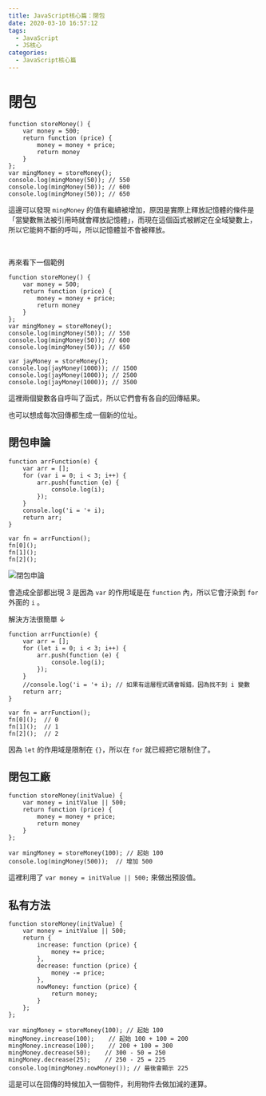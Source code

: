 ```yaml
---
title: JavaScript核心篇：閉包
date: 2020-03-10 16:57:12
tags:
  - JavaScript
  - JS核心
categories: 
  - JavaScript核心篇
---
```



# 閉包

```
function storeMoney() {
    var money = 500;
    return function (price) {
        money = money + price;
        return money
    }
};
var mingMoney = storeMoney();
console.log(mingMoney(50)); // 550
console.log(mingMoney(50)); // 600
console.log(mingMoney(50)); // 650
```

這邊可以發現 `mingMoney` 的值有繼續被增加，原因是實際上釋放記憶體的條件是「當變數無法被引用時就會釋放記憶體」，而現在這個函式被綁定在全域變數上，所以它能夠不斷的呼叫，所以記憶體並不會被釋放。

<br>

再來看下一個範例

```
function storeMoney() {
    var money = 500;
    return function (price) {
        money = money + price;
        return money
    }
};
var mingMoney = storeMoney();
console.log(mingMoney(50)); // 550
console.log(mingMoney(50)); // 600
console.log(mingMoney(50)); // 650

var jayMoney = storeMoney();
console.log(jayMoney(1000)); // 1500
console.log(jayMoney(1000)); // 2500
console.log(jayMoney(1000)); // 3500
```

這裡兩個變數各自呼叫了函式，所以它們會有各自的回傳結果。

也可以想成每次回傳都生成一個新的位址。


## 閉包申論

```
function arrFunction(e) {
    var arr = [];
    for (var i = 0; i < 3; i++) {
        arr.push(function (e) {
            console.log(i);
        });
    }
    console.log('i = '+ i);
    return arr;
}

var fn = arrFunction();
fn[0]();  
fn[1]();  
fn[2](); 
```

![閉包申論](https://firebasestorage.googleapis.com/v0/b/cheetoblog-8edf4.appspot.com/o/JS%EF%BC%9A%E6%A0%B8%E5%BF%83%E7%AF%87%2F%E9%96%89%E5%8C%85%E7%94%B3%E8%AB%96.jpg?alt=media&token=1dfc3b52-18c3-4b2a-a201-3ae5842f8925)

會造成全部都出現 3 是因為 `var` 的作用域是在 `function` 內，所以它會汙染到 `for` 外面的 `i` 。


解決方法很簡單 ↓

```
function arrFunction(e) {
    var arr = [];
    for (let i = 0; i < 3; i++) {
        arr.push(function (e) {
            console.log(i);
        });
    }
    //console.log('i = '+ i); // 如果有這層程式碼會報錯，因為找不到 i 變數
    return arr;
}

var fn = arrFunction();
fn[0]();  // 0
fn[1]();  // 1
fn[2]();  // 2
```

因為 `let` 的作用域是限制在 `{}`，所以在 `for` 就已經把它限制住了。


## 閉包工廠

```
function storeMoney(initValue) {
    var money = initValue || 500;
    return function (price) {
        money = money + price;
        return money
    }
};

var mingMoney = storeMoney(100); // 起始 100
console.log(mingMoney(500));  // 增加 500
```

這裡利用了 `var money = initValue || 500;` 來做出預設值。
 
## 私有方法

```
function storeMoney(initValue) {
    var money = initValue || 500;
    return {
        increase: function (price) {
            money += price;
        },
        decrease: function (price) {
            money -= price;
        },
        nowMoney: function (price) {
            return money;
        }
    };
};

var mingMoney = storeMoney(100); // 起始 100
mingMoney.increase(100);    // 起始 100 + 100 = 200
mingMoney.increase(100);    // 200 + 100 = 300
mingMoney.decrease(50);    // 300 - 50 = 250
mingMoney.decrease(25);    // 250 - 25 = 225
console.log(mingMoney.nowMoney()); // 最後會顯示 225
```

這是可以在回傳的時候加入一個物件，利用物件去做加減的運算。
